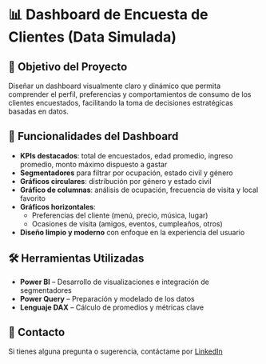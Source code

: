 # 📊 Dashboard de Encuesta de Clientes (Data Simulada)
<!-- 
![Vista previa del dashboard]()
-->
<!-- 
## 🌐 Ver en línea

### 🔗 [Accede al dashboard interactivo](https://app.powerbi.com/groups/me/reports/a175ce15-ea2a-4c93-bf47-d2d6084735c7?ctid=8dbd6711-3051-4a69-bb5e-8714606711d6&pbi_source=linkShare)
-->
## 🎯 Objetivo del Proyecto

Diseñar un dashboard visualmente claro y dinámico que permita comprender el perfil, preferencias y comportamientos de consumo de los clientes encuestados, facilitando la toma de decisiones estratégicas basadas en datos.

## 🧩 Funcionalidades del Dashboard

- **KPIs destacados**: total de encuestados, edad promedio, ingreso promedio, monto máximo dispuesto a gastar
- **Segmentadores** para filtrar por ocupación, estado civil y género
- **Gráficos circulares**: distribución por género y estado civil
- **Gráfico de columnas**: análisis de ocupación, frecuencia de visita y local favorito
- **Gráficos horizontales**:
  - Preferencias del cliente (menú, precio, música, lugar)
  - Ocasiones de visita (amigos, eventos, cumpleaños, otros)
- **Diseño limpio y moderno** con enfoque en la experiencia del usuario

## 🛠️ Herramientas Utilizadas

- **Power BI** – Desarrollo de visualizaciones e integración de segmentadores
- **Power Query** – Preparación y modelado de los datos
- **Lenguaje DAX** – Cálculo de promedios y métricas clave

## 📩 Contacto

Si tienes alguna pregunta o sugerencia, contáctame por [LinkedIn](https://linkedin.com/in/roberto-eustaquio/)
